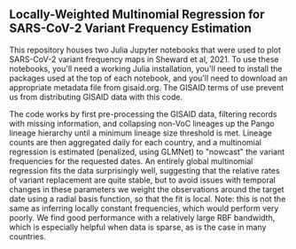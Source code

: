 ## Locally-Weighted Multinomial Regression for SARS-CoV-2 Variant Frequency Estimation

This repository houses two Julia Jupyter notebooks that were used to plot SARS-CoV-2 variant frequency maps in Sheward et al, 2021. To use these notebooks, you'll need a working Julia installation, you'll need to install the packages used at the top of each notebook, and you'll need to download an appropriate metadata file from gisaid.org. The GISAID terms of use prevent us from distributing GISAID data with this code.

The code works by first pre-processing the GISAID data, filtering records with missing information, and collapsing non-VoC lineages up the Pango lineage hierarchy until a minimum lineage size threshold is met. Lineage counts are then aggregated daily for each country, and a multinomial regression is estimated (penalized, using GLMNet) to "nowcast" the variant frequencies for the requested dates. An entirely global multinomial regression fits the data surprisingly well, suggesting that the relative rates of variant replacement are quite stable, but to avoid issues with temporal changes in these parameters we weight the observations around the target date using a radial basis function, so that the fit is local. Note: this is not the same as inferring locally constant frequencies, which would perform very poorly. We find good performance with a relatively large RBF bandwidth, which is especially helpful when data is sparse, as is the case in many countries.
